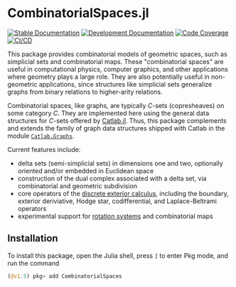 # CombinatorialSpaces.jl

[![Stable Documentation](https://img.shields.io/badge/docs-stable-blue.svg)](https://AlgebraicJulia.github.io/CombinatorialSpaces.jl/stable)
[![Development Documentation](https://img.shields.io/badge/docs-dev-blue.svg)](https://AlgebraicJulia.github.io/CombinatorialSpaces.jl/dev)
[![Code Coverage](https://codecov.io/gh/AlgebraicJulia/CombinatorialSpaces.jl/branch/main/graph/badge.svg)](https://codecov.io/gh/AlgebraicJulia/CombinatorialSpaces.jl)
[![CI/CD](https://github.com/AlgebraicJulia/CombinatorialSpaces.jl/actions/workflows/julia_ci.yml/badge.svg)](https://github.com/AlgebraicJulia/CombinatorialSpaces.jl/actions/workflows/julia_ci.yml)

This package provides combinatorial models of geometric spaces, such as
simplicial sets and combinatorial maps. These "combinatorial spaces" are useful
in computational physics, computer graphics, and other applications where
geometry plays a large role. They are also potentially useful in non-geometric
applications, since structures like simplicial sets generalize graphs from
binary relations to higher-arity relations.

Combinatorial spaces, like graphs, are typically _C_-sets (copresheaves) on some
category _C_. They are implemented here using the general data structures for
_C_-sets offered by [Catlab.jl](https://github.com/AlgebraicJulia/Catlab.jl).
Thus, this package complements and extends the family of graph data structures
shipped with Catlab in the module
[`Catlab.Graphs`](https://algebraicjulia.github.io/Catlab.jl/stable/apis/graphs/).

Current features include:

- delta sets (semi-simplicial sets) in dimensions one and two, optionally
  oriented and/or embedded in Euclidean space
- construction of the dual complex associated with a delta set, via
  combinatorial and geometric subdivision
- core operators of the [discrete exterior
  calculus](https://en.wikipedia.org/wiki/Discrete_exterior_calculus), including
  the boundary, exterior deriviative, Hodge star, codifferential, and
  Laplace-Beltrami operators
- experimental support for [rotation
  systems](https://www.algebraicjulia.org/blog/post/2020/09/cset-graphs-2/) and
  combinatorial maps

## Installation

To install this package, open the Julia shell, press `]` to enter Pkg mode, and
run the command

```julia
(@v1.5) pkg> add CombinatorialSpaces
```
